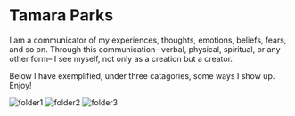 # Tamara Parks 

I am a communicator of my experiences, thoughts, emotions, beliefs, fears, and 
so on. Through this communication– verbal, physical, 
spiritual, or any other form– I see myself, not only as 
a creation but a creator.

Below I have exemplified, under three catagories, some ways I show up. Enjoy!

![folder1](https://lh3.googleusercontent.com/G-KiIH1wBQxQAjJ9B4wWmbZrMBCp8bJbK01DifNrEM9fU9oRV1wW9V3pvX6tRZqpY6QgRw1emmEZgxD6NNCCjmc0QUexYh5jmP5vljWhuF7hJoEZm1MYFGeGE9d1Evi5l_FS-3-fOmiYr5yKGuEV7JfhZPrUd4aHJsIljvdO4Bg3t2np09otyMDx--C2ClVLZzn6O1BTw0SwoNOFOMMo_wFLFEl0v5wcJxE3bodNUE5nvcQqNCeUYlaCmQ3rnETsQ6tNiYI4Z0w8Esc6rZ5UANKbR06bUguN2Fa9CzAXUPn63c-2FeJvQbS3AuFRaDPCAQ1b8i1RYZi7y9hVqQ1OcljohCKDslUiF_OgXhk1KB9awugBi16FQrCUxvMnHRAVMVyXJ2yti6fvLjGKLYBN2LtsCVo_x0cC8du14-38DVqkIYaEFLcPlu7SqjGPz8_P4DG15Y0Ix4CqJC3cMlnIrbWY454x2EbgNjf3Yd94izcDKCADuNxVsboK3oUc1ljEp6RETdYKe5spFpeJqKDHkOwHw0kgx736bZ3ADCHoeVfXBVJpEfOzBYDR-0YdyvCTLVzJOLXD7C8gIVZAoSL0bifO3cZcsus3JAwtKhVRGdgdfUVmMf7OdikGYEOTxvUGjEfPDtlBdJ0dGaOY8QtVnHM2ixGdkqPKp0s19cyn_o3pidl7b8_5sSCDJ_LOtQg4hGatvyBYY3EuXnS2DB5O8uk94AyZ-PCusAotTFH2KSGWR0JSbyivcKdBAaXGcK-AY2nxhPto1G7p8CbKZw3MUzr1H6VQZxxDhm2snUZCtAvux1024L72E51nLKk4srXTp70wQuGefmCZGysn1ZEnPx1hS17CpaCa78Uykj-XgMoS4vyOHGvIt5LRbpTWGCHod0uRWP-bVeXPDHTKxrgd3Ljsb69vH2GAN2jQvmPRm2nRBWPi=w225-h225-s-no?authuser=0) 
![folder2](https://cdn.icon-icons.com/icons2/1379/PNG/512/folderteal_93194.png) 
![folder3](https://lh3.googleusercontent.com/tOi6Th3S_CakQDKcPoegOf4sj7UpccW1_ekZ1d_SlxwZM568PE9H6YwGx6qqTznxwz1IpRw0dHIzOzerZnAwlUH2Phpcp9coTw59OOkV6nkrIObRqM0FKWhZ8BOR7QvDUj-IgmG_6e5KbtsZfeBqgZXHv7iFgVxnbBdzEErdyGstBGVvYdqpmAnKBiTk34IanVHylB9UIPg0ExkJynYuB53l8hNM-TQoEmt6GR80k8nws1zkapHJfVA1cBImHJBwMh8oknsH_aSaqgi516hh2rd-7_Z2NT8RlJWJ7LJgdkROOREYS7ia8aFJ06Hb7VUVSRgMmqiQLqtgla6kKPRpFNo64RxwPVZvk5Lrqf5wQJiMuzYE_fiGWKjIFzURcU7R2AUkS5EZMidWCpA5uw5Unt95Y4aqgwQit6XJP5ZAvvujCf1JJwpbTiC67tEwh8CCE5byZXRhij3XCEltzqv63b8zgk2JCcznigbYjjkKiPi7gwvbhpN0knEt693Y60MYpk68bgHj2cB5mNWfrv2x0l96ltSHVUQSWCKf1de40cvt3kBLL3T19N_S-wv4hZAfziblNL432qqQqA-vPjNlwgM-QHXpGM4LneH7LT7ROEzoKFH8GmuDudiI_Lt0H8Sw0xB49iL38e92fiNbtu9BLBKAiIo__oAZzSr2HVGYmRmWZke6ZQlLeoTGpKlN6iRCffyB3qAF5GXImEkmOSQJOlSk7Agk_M2kvwKsJFL-giDo7WgYhbbxCHwRT6B_68e8_MJDmBaF6_LRZJBsNHRJcDE52nmSG4e2JhPjdAyqpnZglkPkI1lDS26310rnKNz6LTxVS-O4RlNBZZtpv3d_sCOBUWvUFoqFL-Yj_OK0mKrvg2Q_rDCfPLcboeQgQB9UHDjVNGDNN5yDs7qk4H0IFf2t1U0YC83TqcH20K4zmTDYEUeJ=w225-h225-s-no?authuser=0)
